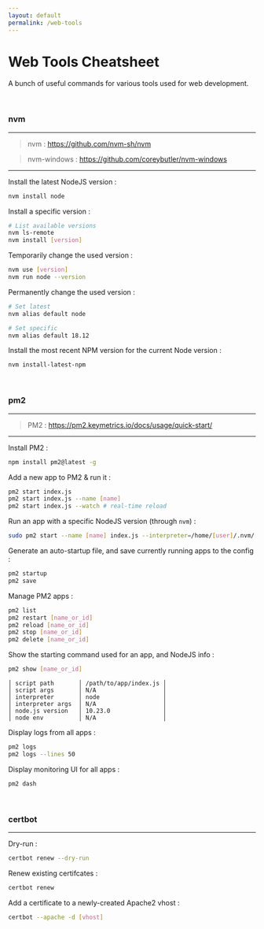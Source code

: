 ```yaml
---
layout: default
permalink: /web-tools
---
```


# Web Tools Cheatsheet

A bunch of useful commands for various tools used for web development.





<br>

### nvm

<hr>

> nvm : https://github.com/nvm-sh/nvm

> nvm-windows : https://github.com/coreybutler/nvm-windows

<hr>

Install the latest NodeJS version :
```bash
nvm install node
```

Install a specific version :
```bash
# List available versions
nvm ls-remote
nvm install [version]
```

Temporarily change the used version :
```bash
nvm use [version]
nvm run node --version
```

Permanently change the used version :
```bash
# Set latest
nvm alias default node

# Set specific
nvm alias default 18.12
```

Install the most recent NPM version for the current Node version :
```bash
nvm install-latest-npm
```





<br>

### pm2

<hr>

> PM2 : https://pm2.keymetrics.io/docs/usage/quick-start/

<hr>

Install PM2 :
```bash
npm install pm2@latest -g
```

Add a new app to PM2 & run it :
```bash
pm2 start index.js
pm2 start index.js --name [name]
pm2 start index.js --watch # real-time reload
```

Run an app with a specific NodeJS version (through `nvm`) :
```bash
sudo pm2 start --name [name] index.js --interpreter=/home/[user]/.nvm/[version]/bin/node
```

Generate an auto-startup file, and save currently running apps to the config :
```bash
pm2 startup
pm2 save
```

Manage PM2 apps :
```bash
pm2 list
pm2 restart [name_or_id]
pm2 reload [name_or_id]
pm2 stop [name_or_id]
pm2 delete [name_or_id]
```

Show the starting command used for an app, and NodeJS info :
```bash
pm2 show [name_or_id]
```
```
│ script path       │ /path/to/app/index.js │
│ script args       │ N/A                   │
│ interpreter       │ node                  │
│ interpreter args  │ N/A                   │
│ node.js version   │ 10.23.0               │
│ node env          │ N/A                   │
```

Display logs from all apps :
```bash
pm2 logs
pm2 logs --lines 50
```

Display monitoring UI for all apps :
```bash
pm2 dash
```





<br>

### certbot

<hr>

Dry-run :
```bash
certbot renew --dry-run
```

Renew existing certifcates :
```bash
certbot renew
```

Add a certificate to a newly-created Apache2 vhost :
```bash
certbot --apache -d [vhost]
```